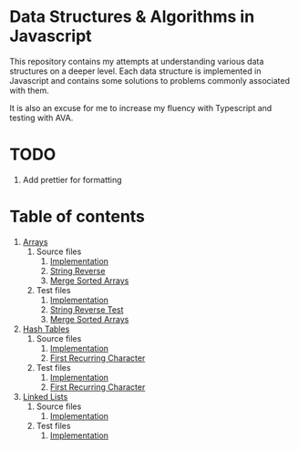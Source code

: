 # Data Structures & Algorithms in Javascript

This repository contains my attempts at understanding various data structures on a deeper level. Each data structure is implemented in Javascript and contains some solutions to problems commonly associated with them. 

It is also an excuse for me to increase my fluency with Typescript and testing with AVA. 

# TODO

1. Add prettier for formatting

# Table of contents

1. [Arrays](https://github.com/gohdaniel15/data-structures-algorithms-js/tree/master/Arrays)
    1. Source files
        1. [Implementation](https://github.com/gohdaniel15/data-structures-algorithms-js/blob/master/Arrays/src/array.ts)
        2. [String Reverse](https://github.com/gohdaniel15/data-structures-algorithms-js/blob/master/Arrays/src/stringReverse.ts)
        3. [Merge Sorted Arrays](https://github.com/gohdaniel15/data-structures-algorithms-js/blob/master/Arrays/dist/mergeSortedArrays.js)
    2. Test files
        1. [Implementation](https://github.com/gohdaniel15/data-structures-algorithms-js/blob/master/Arrays/tests/array.test.js)
        2. [String Reverse Test](https://github.com/gohdaniel15/data-structures-algorithms-js/blob/master/Arrays/stringReverse.test.js)
        3. [Merge Sorted Arrays](https://github.com/gohdaniel15/data-structures-algorithms-js/blob/master/Arrays/tests/mergeSortedArrays.test.js)
2. [Hash Tables](https://github.com/gohdaniel15/data-structures-algorithms-js/tree/master/HashTables)
    1. Source files
        1. [Implementation](https://github.com/gohdaniel15/data-structures-algorithms-js/blob/master/HashTables/src/HashTable.ts)
        2. [First Recurring Character](https://github.com/gohdaniel15/data-structures-algorithms-js/blob/master/HashTables/src/firstRecurringCharacter.ts)
    2. Test files
        1. [Implementation](https://github.com/gohdaniel15/data-structures-algorithms-js/blob/master/HashTables/tests/HashTable.test.js)
        2. [First Recurring Character](https://github.com/gohdaniel15/data-structures-algorithms-js/blob/master/HashTables/tests/firstRecurringCharacter.test.js)
3. [Linked Lists](https://github.com/gohdaniel15/data-structures-algorithms-js/tree/master/LinkedList)
    1. Source files
        1. [Implementation](https://github.com/gohdaniel15/data-structures-algorithms-js/blob/master/LinkedList/src/LinkedList.ts)
    2. Test files
        1. [Implementation](https://github.com/gohdaniel15/data-structures-algorithms-js/blob/master/LinkedList/tests/LinkedList.test.js)
